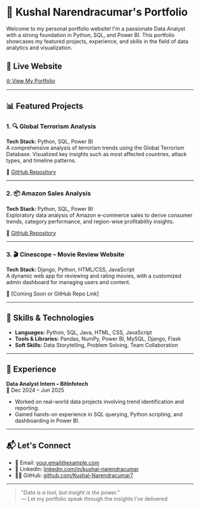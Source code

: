 # 💼 Kushal Narendracumar's Portfolio

Welcome to my personal portfolio website! I'm a passionate Data Analyst with a strong foundation in Python, SQL, and Power BI. This portfolio showcases my featured projects, experience, and skills in the field of data analytics and visualization.

## 🔗 Live Website

[🌐 View My Portfolio](https://your-live-portfolio-link.com)  


---

## 📊 Featured Projects

### 1. 🔍 Global Terrorism Analysis  
**Tech Stack:** Python, SQL, Power BI  
A comprehensive analysis of terrorism trends using the Global Terrorism Database. Visualized key insights such as most affected countries, attack types, and timeline patterns.

🔗 [GitHub Repository](https://github.com/Kushal-Narendracumar7/GTD_Analysis)

---

### 2. 📦 Amazon Sales Analysis  
**Tech Stack:** Python, SQL, Power BI  
Exploratory data analysis of Amazon e-commerce sales to derive consumer trends, category performance, and region-wise profitability insights.

🔗 [GitHub Repository](https://github.com/Kushal-Narendracumar7/Amazon_Sales_Report)

---

### 3. 🎬 Cinescope – Movie Review Website  
**Tech Stack:** Django, Python, HTML/CSS, JavaScript  
A dynamic web app for reviewing and rating movies, with a customized admin dashboard for managing users and content.

🔗 [Coming Soon or GitHub Repo Link]

---

## 🧠 Skills & Technologies

- **Languages:** Python, SQL, Java, HTML, CSS, JavaScript  
- **Tools & Libraries:** Pandas, NumPy, Power BI, MySQL, Django, Flask  
- **Soft Skills:** Data Storytelling, Problem Solving, Team Collaboration

---

## 🏢 Experience

**Data Analyst Intern – BitInfotech**  
📍 Dec 2024 – Jun 2025  
- Worked on real-world data projects involving trend identification and reporting.  
- Gained hands-on experience in SQL querying, Python scripting, and dashboarding in Power BI.

---


## 📬 Let's Connect

- 📧 Email: your.email@example.com  
- 🔗 LinkedIn: [linkedin.com/in/kushal-narendracumar](https://linkedin.com/in/kushal-narendracumar)  
- 🧑‍💻 GitHub: [github.com/Kushal-Narendracumar7](https://github.com/Kushal-Narendracumar7)

---

> *"Data is a tool, but insight is the power."*  
> — Let my portfolio speak through the insights I've delivered.

